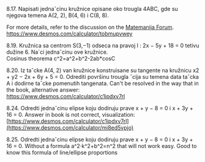 8.17. Napisati jednaˇcinu kružnice opisane oko trougla 4ABC, gde su njegova temena
A(2, 2), B(4, 6) i C(8, 8).

For more details, refer to the discussion on the [Matemanija Forum](https://forum.matemanija.com/viewtopic.php?f=5&t=1884).
https://www.desmos.com/calculator/tobmupvwey

8.19. Kružnica sa centrom S(3,−1) odseca na pravoj l : 2x − 5y + 18 = 0 tetivu dužine 6. 
Na´ci jednaˇcinu ove kružnice.  
Cosinus theorema c^2=a^2+b^2-2ab*cosC

8.20. Iz taˇcke A(4, 2) van kružnice konstruisane su tangente na kružnicu x2 + y2 − 2x + 6y + 5 = 0. Odrediti površinu trougla ˇcija su temena data taˇcka A i dodirne taˇcke pomenutih tangenata.
Can't be resolved in the way that in the book, alternative answer:
https://www.desmos.com/calculator/c1ipdxv7rl

8.24. Odredti jednaˇcinu elipse koju dodiruju prave x + y − 8 = 0 i x + 3y + 16 = 0.
Answer in book is not correct, visualization:  
[https://www.desmos.com/calculator/c1ipdxv7rl](https://www.desmos.com/calculator/mi8ed5vpjo)  

8.25. Odredti jednaˇcinu elipse koju dodiruju prave x + y − 8 = 0 i x + 3y + 16 = 0.
Without a formula a^2⋅k^2+b^2=n^2 that will not work easy. Good to know this formula of line/ellipse proportions